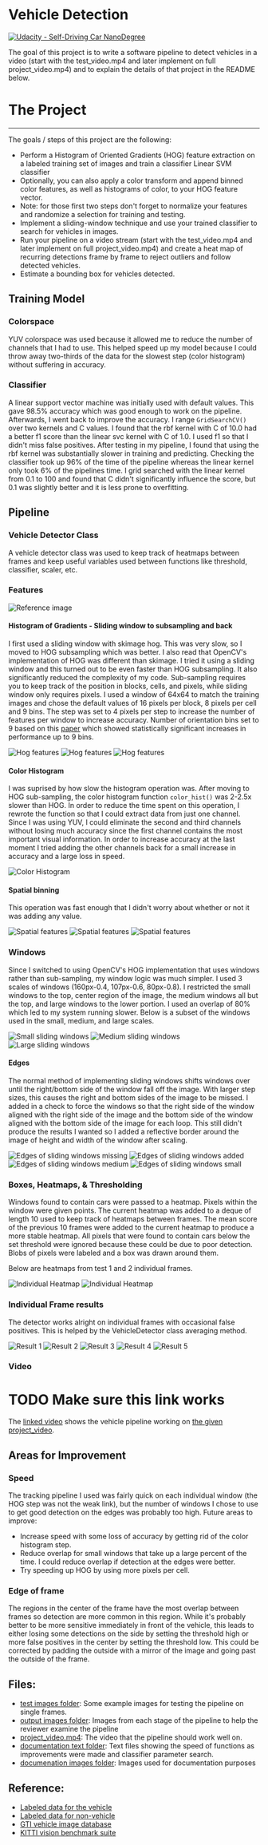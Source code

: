 # Vehicle Detection
[![Udacity - Self-Driving Car NanoDegree](https://s3.amazonaws.com/udacity-sdc/github/shield-carnd.svg)](http://www.udacity.com/drive)

[//]: # (Image References)
[output_0]: ./output_images/output_0.png
[ref_image]: ./doc_images/ref_image.png "Image to demonstrate features"
[small_windows]: ./doc_images/small_window_point8.png "Subset of small windows used for detection"
[med_windows]: ./doc_images/med_window_point6.png "Subset of medium windows used for detection"
[large_windows]: ./doc_images/large_window_point4.png "Subset of large windows used for detection"
[no_edges_large]: ./doc_images/no_edges.png "Sliding window with no edges"
[edges_large]: ./doc_images/large_edges.png "Sliding window with edges large"
[edges_med]: ./doc_images/med_edges.png "Sliding window with edges medium"
[edges_small]: ./doc_images/small_edges.png "Sliding window with edges small"
[result_1]: ./doc_images/result_1.png "Test image 1 detection"
[result_2]: ./doc_images/result_2.png "Test image 2 detection"
[result_3]: ./doc_images/result_3.png "Test image 3 detection"
[result_4]: ./doc_images/result_4.png "Test image 4 detection"
[result_5]: ./doc_images/result_5.png "Test image 5 detection"
[color_hist]: ./doc_images/hist_feat.png "First channel color_histogram"
[spatial_feat_0]: ./doc_images/spatial_feat_0.png "First channel spatial feature"
[spatial_feat_1]: ./doc_images/spatial_feat_1.png "Second channel spatial feature"
[spatial_feat_2]: ./doc_images/spatial_feat_2.png "Third channel spatial feature"
[hist_feat_0]: ./doc_images/hist_feat_0.png "First channel hist feature"
[hog_feat_0]: ./doc_images/hog_feat_0.png "First channel HOG feature" 
[hog_feat_1]: ./doc_images/hog_feat_1.png "Second channel HOG feature"
[hog_feat_2]: ./doc_images/hog_feat_2.png "Third channel HOG feature"
[heatmap_1]: ./doc_images/heatmap_1.png "Heatmap from result 1"
[heatmap_2]: ./doc_images/heatmap_2.png "Heatmap from result 2"

The goal of this project is to write a software pipeline to detect vehicles in a video (start with the test_video.mp4 and later implement on full project_video.mp4) and to explain the details of that project in the README below.

# The Project
---

The goals / steps of this project are the following:

* Perform a Histogram of Oriented Gradients (HOG) feature extraction on a labeled training set of images and train a classifier Linear SVM classifier
* Optionally, you can also apply a color transform and append binned color features, as well as histograms of color, to your HOG feature vector. 
* Note: for those first two steps don't forget to normalize your features and randomize a selection for training and testing.
* Implement a sliding-window technique and use your trained classifier to search for vehicles in images.
* Run your pipeline on a video stream (start with the test_video.mp4 and later implement on full project_video.mp4) and create a heat map of recurring detections frame by frame to reject outliers and follow detected vehicles.
* Estimate a bounding box for vehicles detected.

## Training Model

### Colorspace

YUV colorspace was used because it allowed me to reduce the number of channels that I had to use. This helped speed up my model because I could throw away two-thirds of the data for the slowest step (color histogram) without suffering in accuracy.

### Classifier

A linear support vector machine was initially used with default values. This gave 98.5% accuracy which was good enough to work on the pipeline. 
Afterwards, I went back to improve the accuracy. I range `GridSearchCV()` over two kernels and C values. I found that the rbf kernel with C of 10.0 had a better f1 score than the linear svc kernel with C of 1.0. I used f1 so that I didn't miss false positives.
After testing in my pipeline, I found that using the rbf kernel was substantially slower in training and predicting. Checking the classifier took up 96% of the time of the pipeline whereas the linear kernel only took 6% of the pipelines time.
I grid searched with the linear kernel from 0.1 to 100 and found that C didn't significantly influence the score, but 0.1 was slightly better and it is less prone to overfitting.

## Pipeline

### Vehicle Detector Class

A vehicle detector class was used to keep track of heatmaps between frames and keep useful variables used between functions like threshold, classifier, scaler, etc.

### Features

![Reference image][ref_image]

#### Histogram of Gradients - Sliding window to subsampling and back

I first used a sliding window with skimage hog. This was very slow, so I moved to HOG subsampling which was better. I also read that OpenCV's implementation of HOG was different than skimage. I tried it using a sliding window and this turned out to be even faster than HOG subsampling. It also significantly reduced the complexity of my code. Sub-sampling requires you to keep track of the position in blocks, cells, and pixels, while sliding window only requires pixels. I used a window of 64x64 to match the training images and chose the default values of 16 pixels per block, 8 pixels per cell and 9 bins. The step was set to 4 pixels per step to increase the number of features per window to increase accuracy. Number of orientation bins set to 9 based on this [paper](https://courses.engr.illinois.edu/ece420/fa2017/hog_for_human_detection.pdf) which showed statistically significant increases in performance up to 9 bins.

![Hog features][hog_feat_0]
![Hog features][hog_feat_1]
![Hog features][hog_feat_2]

#### Color Histogram

I was suprised by how slow the histogram operation was. After moving to HOG sub-sampling, the color histogram function `color_hist()` was 2-2.5x slower than HOG. In order to reduce the time spent on this operation, I rewrote the function so that I could extract data from just one channel. Since I was using YUV, I could eliminate the second and third channels without losing much accuracy since the first channel contains the most important visual information. In order to increase accuracy at the last moment I tried adding the other channels back for a small increase in accuracy and a large loss in speed.

![Color Histogram][color_hist]

#### Spatial binning

This operation was fast enough that I didn't worry about whether or not it was adding any value.

![Spatial features][spatial_feat_0]
![Spatial features][spatial_feat_1]
![Spatial features][spatial_feat_2]

### Windows

Since I switched to using OpenCV's HOG implementation that uses windows rather than sub-sampling, my window logic was much simpler. I used 3 scales of windows (160px-0.4, 107px-0.6, 80px-0.8). I restricted the small windows to the top, center region of the image, the medium windows all but the top, and large windows to the lower portion. I used an overlap of 80% which led to my system running slower. Below is a subset of the windows used in the small, medium, and large scales.

![Small sliding windows][small_windows]
![Medium sliding windows][med_windows]
![Large sliding windows][large_windows]


#### Edges

The normal method of implementing sliding windows shifts windows over until the right/bottom side of the window fall off the image. With larger step sizes, this causes the right and bottom sides of the image to be missed. I added in a check to force the windows so that the right side of the window aligned with the right side of the image and the bottom side of the window aligned with the bottom side of the image for each loop. This still didn't produce the results I wanted so I added a reflective border around the image of height and width of the window after scaling.

![Edges of sliding windows missing][no_edges_large]
![Edges of sliding windows added][edges_large]
![Edges of sliding windows medium][edges_med]
![Edges of sliding windows small][edges_small]


### Boxes, Heatmaps, & Thresholding

Windows found to contain cars were passed to a heatmap. Pixels within the window were given points. The current heatmap was added to a deque of length 10 used to keep track of heatmaps between frames. The mean score of the previous 10 frames were added to the current heatmap to produce a more stable heatmap. All pixels that were found to contain cars below the set threshold were ignored because these could be due to poor detection. Blobs of pixels were labeled and a box was drawn around them.

Below are heatmaps from test 1 and 2 individual frames.

![Individual Heatmap][heatmap_1]
![Individual Heatmap][heatmap_2]

### Individual Frame results

The detector works alright on individual frames with occasional false positives. This is helped by the VehicleDetector class averaging method.

![Result 1][result_1]
![Result 2][result_2]
![Result 3][result_3]
![Result 4][result_4]
![Result 5][result_5]

### Video 
# TODO Make sure this link works
The [linked video](./result_vid.mp4) shows the vehicle pipeline working on [the given project_video](./project_video.mp4).

## Areas for Improvement

### Speed

The tracking pipeline I used was fairly quick on each individual window (the HOG step was not the weak link), but the number of windows I chose to use to get good detection on the edges was probably too high. 
Future areas to improve:
* Increase speed with some loss of accuracy by getting rid of the color histogram step. 
* Reduce overlap for small windows that take up a large percent of the time. I could reduce overlap if detection at the edges were better.
* Try speeding up HOG by using more pixels per cell.

### Edge of frame

The regions in the center of the frame have the most overlap between frames so detection are more common in this region. While it's probably better to be more sensitive immediately in front of the vehicle, this leads to either losing some detections on the side by setting the threshold high or more false positives in the center by setting the threshold low. This could be corrected by padding the outside with a mirror of the image and going past the outside of the frame.

## Files:
* [test images folder](./test_images): Some example images for testing the pipeline on single frames.  
* [output images folder](./output_images): Images from each stage of the pipeline to help the reviewer examine the pipeline
* [project_video.mp4](./project_video.mp4): The video that the pipeline should work well on.  
* [documentation text folder](./doc_text): Text files showing the speed of functions as improvements were made and classifier parameter search.
* [documenation images folder](./doc_images): Images used for documentation purposes

## Reference:
* [Labeled data for the vehicle](https://s3.amazonaws.com/udacity-sdc/Vehicle_Tracking/vehicles.zip) 
* [Labeled data for non-vehicle](https://s3.amazonaws.com/udacity-sdc/Vehicle_Tracking/non-vehicles.zip) 
* [GTI vehicle image database](http://www.gti.ssr.upm.es/data/Vehicle_database.html)
* [KITTI vision benchmark suite](http://www.cvlibs.net/datasets/kitti/)